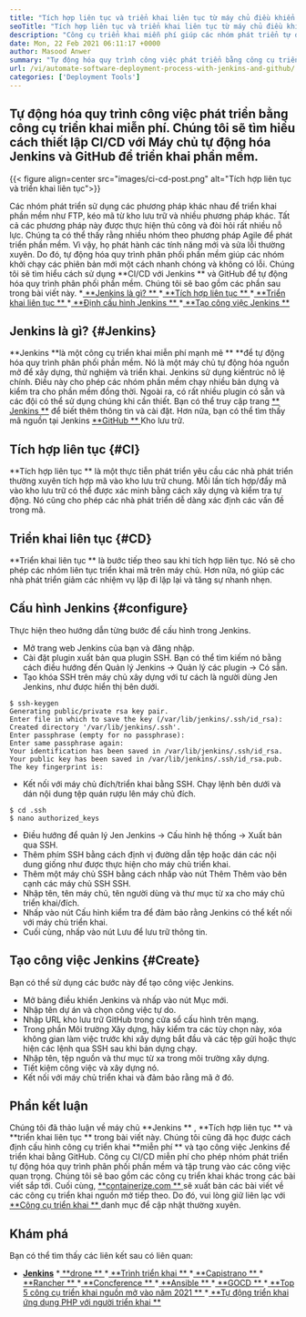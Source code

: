 ```yaml
---
title: "Tích hợp liên tục và triển khai liên tục từ máy chủ điều khiển nguồn" 
seoTitle: "Tích hợp liên tục và triển khai liên tục từ máy chủ điều khiển nguồn" 
description: "Công cụ triển khai miễn phí giúp các nhóm phát triển tự động hóa quy trình phân phối phần mềm. Nhanh chóng xây dựng, kiểm tra, triển khai phần mềm với kho lưu trữ Jenkins và GitHub." 
date: Mon, 22 Feb 2021 06:11:17 +0000
author: Masood Anwer
summary: "Tự động hóa quy trình công việc phát triển bằng công cụ triển khai miễn phí. Chúng tôi sẽ tìm hiểu cách thiết lập CI/CD với Máy chủ tự động hóa Jenkins và GitHub để triển khai phần mềm." 
url: /vi/automate-software-deployment-process-with-jenkins-and-github/
categories: ['Deployment Tools']
---
```


## Tự động hóa quy trình công việc phát triển bằng công cụ triển khai miễn phí. Chúng tôi sẽ tìm hiểu cách thiết lập CI/CD với Máy chủ tự động hóa Jenkins và GitHub để triển khai phần mềm.

{{< figure align=center src="images/ci-cd-post.png" alt="Tích hợp liên tục và triển khai liên tục">}}

Các nhóm phát triển sử dụng các phương pháp khác nhau để triển khai phần mềm như FTP, kéo mã từ kho lưu trữ và nhiều phương pháp khác. Tất cả các phương pháp này được thực hiện thủ công và đòi hỏi rất nhiều nỗ lực. Chúng ta có thể thấy rằng nhiều nhóm theo phương pháp Agile để phát triển phần mềm. Vì vậy, họ phát hành các tính năng mới và sửa lỗi thường xuyên. Do đó, tự động hóa quy trình phân phối phần mềm giúp các nhóm khởi chạy các phiên bản mới một cách nhanh chóng và không có lỗi. Chúng tôi sẽ tìm hiểu cách sử dụng  **CI/CD với Jenkins **  và GitHub để tự động hóa quy trình phân phối phần mềm. Chúng tôi sẽ bao gồm các phần sau trong bài viết này.
  *[ **Jenkins là gì? ** ][1]
  *[ **Tích hợp liên tục ** ][2]
  *[ **Triển khai liên tục ** ][3]
  *[ **Định cấu hình Jenkins ** ][4]
  *[ **Tạo công việc Jenkins ** ][5]

## Jenkins là gì?   {#Jenkins}
**Jenkins  **là một công cụ triển khai miễn phí mạnh mẽ **   **để tự động hóa quy trình phân phối phần mềm. Nó là một máy chủ tự động hóa nguồn mở để xây dựng, thử nghiệm và triển khai. Jenkins sử dụng kiến ​​trúc nô lệ chính. Điều này cho phép các nhóm phần mềm chạy nhiều bản dựng và kiểm tra cho phần mềm đồng thời. Ngoài ra, có rất nhiều plugin có sẵn và các đội có thể sử dụng chúng khi cần thiết. Bạn có thể truy cập trang [**  Jenkins **][6] để biết thêm thông tin và cài đặt. Hơn nữa, bạn có thể tìm thấy mã nguồn tại Jenkins [ **GitHub ** ][7] Kho lưu trữ.

## Tích hợp liên tục   {#CI}
**Tích hợp liên tục ** là một thực tiễn phát triển yêu cầu các nhà phát triển thường xuyên tích hợp mã vào kho lưu trữ chung. Mỗi lần tích hợp/đẩy mã vào kho lưu trữ có thể được xác minh bằng cách xây dựng và kiểm tra tự động. Nó cũng cho phép các nhà phát triển dễ dàng xác định các vấn đề trong mã.

## Triển khai liên tục   {#CD}
**Triển khai liên tục ** là bước tiếp theo sau khi tích hợp liên tục. Nó sẽ cho phép các nhóm liên tục triển khai mã trên máy chủ. Hơn nữa, nó giúp các nhà phát triển giảm các nhiệm vụ lặp đi lặp lại và tăng sự nhanh nhẹn.

## Cấu hình Jenkins   {#configure}
Thực hiện theo hướng dẫn từng bước để cấu hình trong Jenkins.
  * Mở trang web Jenkins của bạn và đăng nhập.
  * Cài đặt plugin xuất bản qua plugin SSH. Bạn có thể tìm kiếm nó bằng cách điều hướng đến Quản lý Jenkins → Quản lý các plugin → Có sẵn.
  * Tạo khóa SSH trên máy chủ xây dựng với tư cách là người dùng Jen Jenkins, như được hiển thị bên dưới.
```
$ ssh-keygen
Generating public/private rsa key pair.
Enter file in which to save the key (/var/lib/jenkins/.ssh/id_rsa):
Created directory '/var/lib/jenkins/.ssh'.
Enter passphrase (empty for no passphrase):
Enter same passphrase again:
Your identification has been saved in /var/lib/jenkins/.ssh/id_rsa.
Your public key has been saved in /var/lib/jenkins/.ssh/id_rsa.pub.
The key fingerprint is:
```
  * Kết nối với máy chủ đích/triển khai bằng SSH. Chạy lệnh bên dưới và dán nội dung tệp quán rượu lên máy chủ đích.
```
$ cd .ssh
$ nano authorized_keys
```
  * Điều hướng để quản lý Jen Jenkins → Cấu hình hệ thống → Xuất bản qua SSH.
  * Thêm phím SSH bằng cách định vị đường dẫn tệp hoặc dán các nội dung giống như được thực hiện cho máy chủ triển khai.
  * Thêm một máy chủ SSH bằng cách nhấp vào nút Thêm Thêm vào bên cạnh các máy chủ SSH SSH.
  * Nhập tên, tên máy chủ, tên người dùng và thư mục từ xa cho máy chủ triển khai/đích.
  * Nhấp vào nút Cấu hình kiểm tra để đảm bảo rằng Jenkins có thể kết nối với máy chủ triển khai.
  * Cuối cùng, nhấp vào nút Lưu để lưu trữ thông tin.

## Tạo công việc Jenkins   {#Create}
Bạn có thể sử dụng các bước này để tạo công việc Jenkins.
  * Mở bảng điều khiển Jenkins và nhấp vào nút Mục mới.
  * Nhập tên dự án và chọn công việc tự do.
  * Nhập URL kho lưu trữ GitHub trong cửa sổ cấu hình trên mạng.
  * Trong phần Môi trường Xây dựng, hãy kiểm tra các tùy chọn này, xóa không gian làm việc trước khi xây dựng bắt đầu và các tệp gửi hoặc thực hiện các lệnh qua SSH sau khi bản dựng chạy.
  * Nhập tên, tệp nguồn và thư mục từ xa trong môi trường xây dựng.
  * Tiết kiệm công việc và xây dựng nó.
  * Kết nối với máy chủ triển khai và đảm bảo rằng mã ở đó.

## Phần kết luận
Chúng tôi đã thảo luận về máy chủ  **Jenkins ** ,  **Tích hợp liên tục **  và  **triển khai liên tục **  trong bài viết này. Chúng tôi cũng đã học được cách định cấu hình công cụ triển khai  **miễn phí **  và tạo công việc Jenkins để triển khai bằng GitHub. Công cụ CI/CD miễn phí cho phép nhóm phát triển tự động hóa quy trình phân phối phần mềm và tập trung vào các công việc quan trọng. Chúng tôi sẽ bao gồm các công cụ triển khai khác trong các bài viết sắp tới.
Cuối cùng, [ **containerize.com ** ][8] sẽ xuất bản các bài viết về các công cụ triển khai nguồn mở tiếp theo. Do đó, vui lòng giữ liên lạc với [ **Công cụ triển khai ** ][9] danh mục để cập nhật thường xuyên.

## Khám phá
Bạn có thể tìm thấy các liên kết sau có liên quan:
  * **[Jenkins][6]**
  *[ **drone ** ][10]
  *[ **Trình triển khai ** ][11]
  *[ **Capistrano ** ][12]
  *[ **Rancher ** ][13]
  *[ **Concference ** ][14]
  *[ **Ansible ** ][15]
  *[ **GOCD ** ][16]
  *[ **Top 5 công cụ triển khai nguồn mở vào năm 2021 ** ][17]
  *[ **Tự động triển khai ứng dụng PHP với người triển khai ** ][18]

  
[1]: #Jenkins
[2]: #CI
[3]: #CD
[4]: #Configure
[5]: #Create
[6]: https://products.containerize.com/deployment-tools/jenkins
[7]: https://github.com/jenkinsci/jenkins
[8]: https://containerize.com
[9]: https://blog.containerize.com/category/deployment-tools/
[10]: https://products.containerize.com/deployment-tools/drone/
[11]: https://products.containerize.com/deployment-tools/deployer/
[12]: https://products.containerize.com/deployment-tools/capistrano/
[13]: https://products.containerize.com/deployment-tools/rancher/
[14]: https://products.containerize.com/deployment-tools/concourse/
[15]: https://products.containerize.com/deployment-tools/ansible/
[16]: https://products.containerize.com/deployment-tools/gocd/
[17]: https://blog.containerize.com/deployment-tools/top-5-open-source-deployment-tools-in-the-year-2021/
[18]: https://blog.containerize.com/deployment-tools/automate-php-application-deployment-with-deployer/

